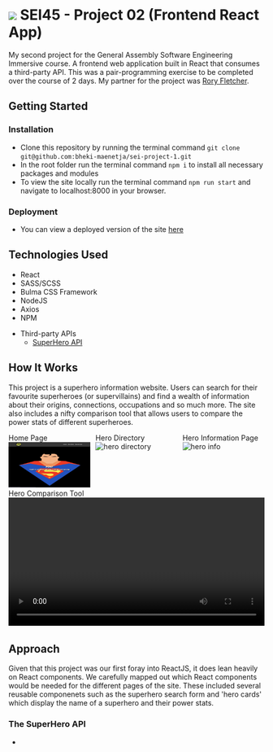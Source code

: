# ![](https://ga-dash.s3.amazonaws.com/production/assets/logo-9f88ae6c9c3871690e33280fcf557f33.png) SEI45 - Project 02 (Frontend React App)
My second project for the General Assembly Software Engineering Immersive course. A frontend web application built in React that consumes a third-party API. This was a pair-programming exercise to be completed over the course of 2 days. My partner for the project was [Rory Fletcher](https://github.com/Fletch-7).

## Getting Started
### Installation
- Clone this repository by running the terminal command `git clone git@github.com:bheki-maenetja/sei-project-1.git`
- In the root folder run the terminal command `npm i` to install all necessary packages and modules
- To view the site locally run the terminal command `npm run start` and navigate to localhost:8000 in your browser.

### Deployment
- You can view a deployed version of the site [here](https://my-superhero-app.herokuapp.com/)

## Technologies Used
- React
- SASS/SCSS
- Bulma CSS Framework
- NodeJS
- Axios
- NPM
* Third-party APIs
  * [SuperHero API](https://akabab.github.io/superhero-api/api/)

## How It Works
This project is a superhero information website. Users can search for their favourite superheroes (or supervillains) and find a wealth of information about their origins, connections, occupations and so much more. The site also includes a nifty comparison tool that allows users to compare the power stats of different superheroes.


<div style="display: flex; justify-content: space-between">
	<div style="width: 32%">
		<figcaption>Home Page</figcaption>
		<img src="src/assets/screenshot-homePage.png" alt="home page"/>
	</div>
	<div style="width: 32%">
		<figcaption>Hero Directory</figcaption>
		<img src="src/assets/screenshot-heroIndex.png" alt="hero directory" />
	</div>
	<div style="width: 32%">
		<figcaption>Hero Information Page</figcaption>
		<img src="src/assets/screenshot-heroShow.png" alt="hero info" />
	</div>
</div>

<figcaption>Hero Comparison Tool</figcaption>
<video autoplay loop style="width:100%">
	<source src="https://res.cloudinary.com/dyed10v2u/video/upload/v1584102316/screenshot-heroCompare_dvzasa.mov" type="video/mp4" />
</video>

## Approach
Given that this project was our first foray into ReactJS, it does lean heavily on React components. We carefully mapped out which React components would be needed for the different pages of the site. These included several reusable componenets such as the superhero search form and 'hero cards' which display the name of a superhero and their power stats.

### The SuperHero API
- 
